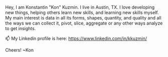 Hey, I am Konstantin "Kon" Kuzmin. I live in Austin, TX. I love developing new things, helping others learn new skills, and learning new skills myself. 
My main interest is data in all its forms, shapes, quantity, and quality and all the ways we can collect it, pivot, slice, aggregate or any other ways analyze to get insights.

📫 My Linkedin profile is here: https://www.linkedin.com/in/kkuzmin/

Cheers!
~Kon

<!---
kkuz/kkuz is a ✨ special ✨ repository because its `README.md` (this file) appears on your GitHub profile.
You can click the Preview link to take a look at your changes.
--->

